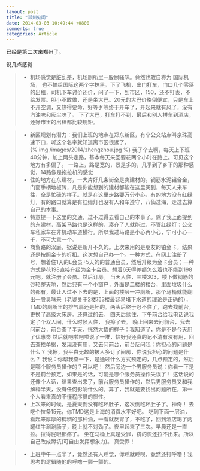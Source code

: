 ```yaml
---
layout: post
title: "郑州见闻"
date: 2014-03-03 10:49:44 +0800
comments: true
categories: Article
---
```

已经是第二次来郑州了。

说几点感觉

> * 机场感觉是脏乱差，机场厕所里一股尿骚味。竟然也敢自称为 国际机场， 也不怕给国际这两个字抹黑。下了飞机，出门打车，门口几个零落的出租，司机下车讨价还价，问了一下，到市区，150，还不打表，不给发票。胆小不敢做，还是坐大巴。20元的大巴价格倒便宜，只是车上不开空调，又热得要命，好等歹等终于开车了，开起来就有风了，没有汽油味和灰尘味了。  下了大巴，打车打不到，最后和别人拼车到酒店，还好市里的出租都比较规矩。  

>* 新区规划有潜力：我们上班的地点在郑东新区，有个公交站点叫京珠高速下口，听这个名字就知道离市区很远了。  
   {% img /images/2014/zhengzhou.jpg %}
我了个去啊，每天上下班40分钟，加上两头走路，基本每天来回要花两个小时在路上。可见这个地方有多偏了。
一路上，路是宽的，景是多的，几乎到了乡下的那种感觉，14路像是拖拉机的感觉
>*  住的地方在东建材，一大片好几条街全是卖建材的。钢筋水泥铝合金，门窗手柄地板砖，凡是你能想到的建材都能在这里买到，每天人来车往，全是忙碌的样子。就是在这里走路要万分小心，有的地方没有红绿灯，有的路口就算是有红绿灯也没有人和车遵守，八仙过海，走过去算自己的本事。
>* 特意提一下这里的交通，过不过得去看自己的本事了。除了我上面提到的东建材，高架马路也是这样的，凑齐了人就能过，不管红绿灯；公交车私家车在非机动车道横行。所以我过马路是小心再小心，宁可小心一千，不可大意一个。
>* 商贸路的汉庭，据说是新开不久的。上次来用的是朋友的铂金卡，结果还是按照金卡的折扣。这次想自己办一个。一种方式，在网上注册了号，想着住1天的E会员+5天的的普通会员，然后升级为金卡会员；一种方式是花198直接升级为金卡会员。想着6天得差额怎么着也不能到198元吧。就注册了会员。然后订房。
当天入住，三楼303，楼下做钢筋的砂轮整天响，然后只有一个小窗户，外面是二楼的楼台，里面垃圾什么的都有，最让人过不下去的是，上面的楼层一冲厕所，那个马桶就能翻出一股臭味来（老婆关于2楼和3楼最容易堵下水道的理论是正确的），TMD的厕所里的排气扇还是坏的。两头后终于忍不住了，跑去找前台，更换了高级大床房。还算过的去。
四天后续住，下午前台给我电话说我定了个双人间，什么时候入住，
我擦了去。
晚上回来去问前台，我去问前台，前台查了半天，恍然大悟的样子：我知道了，你是不是今天用了优惠劵
然后就吧啦吧啦说了一堆，恰好我还真的记不清有没有用，回去查找单据，发现没有用，又去问前台，前台反问我：你担心的问题是什么？
我擦，我平白无故的被人多订了间房，你说我担心的问题是什么？
我说：你帮我查一下，是通过什么方式预定的，几点预定的，然后是哪个服务员操作的？可以吧！
然后旁边一个男服务员说：你看一下是不是前台预定，如果是的话，可能是哪个服务员操作失误了！
这话说的还像个人话，结果查出来了，前台服务员操作的，然后男服务员又和我解释半天，没有任何影响什么的。算了，我就是要找出问题所在，第一个人看来真的不懂程序员的惯性。
>*  上次来的时候，是夏天倒没有吃坏肚子，这次倒吃坏肚子了。神奇！
去吃个拉条15元，你TMD这是上海的消费水平好吧。
吃到下面一层油，看起来厚厚的稠稠的那种油，一看就反胃了，不吃了，回到酒店喝了两罐红牛涮涮肠子，晚上就不对劲了。夜里起来了三次。早晨还是一直拉。拉得屁眼都疼了。
坐在马桶上真是受罪，挤的慌还拉不出来。所以自己改成蹲坑(可自由发挥想象力)。
真受罪！

>* 上班中午一点半了，竟然还有人睡觉，你睡就睡呗，竟然还打呼噜！我思考的逻辑随他的呼噜一颤一颤的。